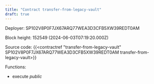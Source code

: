 ```yaml
---
title: "Contract transfer-from-legacy-vault"
draft: true
---
```

Deployer: SP102V8P0F7JX67ARQ77WEA3D3CFB5XW39REDT0AM


 



Block height: 152549 (2024-06-03T07:19:20.000Z)

Source code: {{<contractref "transfer-from-legacy-vault" SP102V8P0F7JX67ARQ77WEA3D3CFB5XW39REDT0AM transfer-from-legacy-vault>}}

Functions:

* execute _public_

